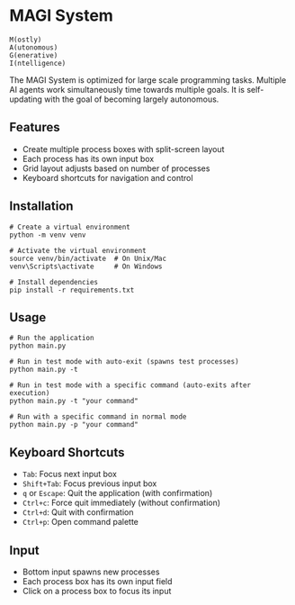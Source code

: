 MAGI System
=====

    M(ostly)
    A(utonomous) 
    G(enerative) 
    I(ntelligence)


The MAGI System is optimized for large scale programming tasks. Multiple AI agents work simultaneously time towards multiple goals. It is self-updating with the goal of becoming largely autonomous. 

## Features

- Create multiple process boxes with split-screen layout
- Each process has its own input box
- Grid layout adjusts based on number of processes
- Keyboard shortcuts for navigation and control

## Installation

```
# Create a virtual environment
python -m venv venv

# Activate the virtual environment
source venv/bin/activate  # On Unix/Mac
venv\Scripts\activate     # On Windows

# Install dependencies
pip install -r requirements.txt
```

## Usage

```
# Run the application
python main.py

# Run in test mode with auto-exit (spawns test processes)
python main.py -t

# Run in test mode with a specific command (auto-exits after execution)
python main.py -t "your command"

# Run with a specific command in normal mode
python main.py -p "your command"
```

## Keyboard Shortcuts

- `Tab`: Focus next input box
- `Shift+Tab`: Focus previous input box
- `q` or `Escape`: Quit the application (with confirmation)
- `Ctrl+c`: Force quit immediately (without confirmation)
- `Ctrl+d`: Quit with confirmation
- `Ctrl+p`: Open command palette

## Input

- Bottom input spawns new processes
- Each process box has its own input field
- Click on a process box to focus its input
